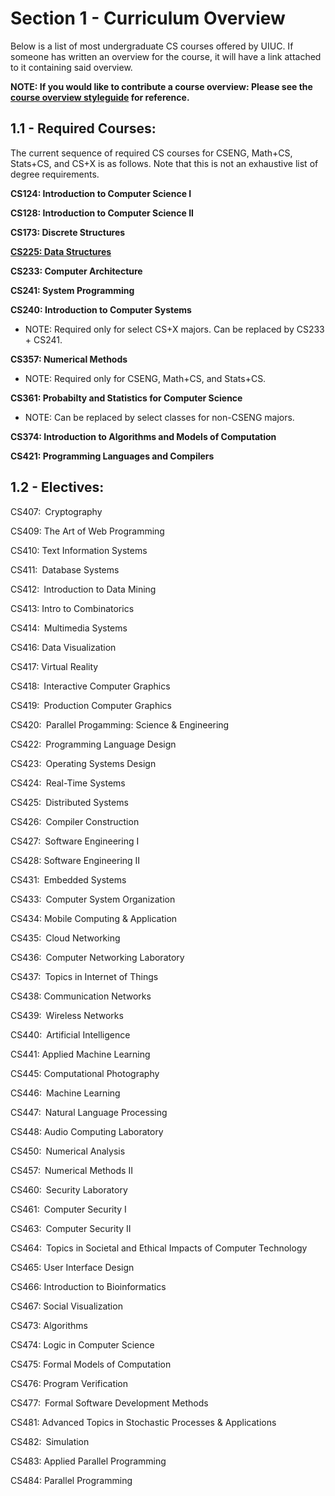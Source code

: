# Section 1 - Curriculum Overview

Below is a list of most undergraduate CS courses offered by UIUC. If someone has written an overview for the course, it will have a link attached to it containing said overview.

**NOTE: If you would like to contribute a course overview: Please see the [course overview styleguide](https://github.com/mersaults/uiuc-cs-wiki/blob/main/styleguides/overviewstyleguide.md) for reference.**

## 1.1 - Required Courses:
The current sequence of required CS courses for CSENG, Math+CS, Stats+CS, and CS+X is as follows. Note that this is not an exhaustive list of degree requirements.

**CS124: Introduction to Computer Science I** 

**CS128: Introduction to Computer Science II** 

**CS173: Discrete Structures** 

[**CS225: Data Structures**](https://github.com/mersaults/uiuc-cs/blob/main/guide/courseoverviews/cs225.md)

**CS233: Computer Architecture** 

**CS241: System Programming** 

**CS240: Introduction to Computer Systems** 
 * NOTE: Required only for select CS+X majors. Can be replaced by CS233 + CS241.

**CS357: Numerical Methods**
 * NOTE: Required only for CSENG, Math+CS, and Stats+CS.

**CS361: Probabilty and Statistics for Computer Science**
 * NOTE: Can be replaced by select classes for non-CSENG majors.

**CS374: Introduction to Algorithms and Models of Computation**

**CS421: Programming Languages and Compilers**

## 1.2 - Electives:

CS407: Cryptography

CS409: The Art of Web Programming 

CS410: Text Information Systems

CS411: Database Systems 

CS412: Introduction to Data Mining

CS413: Intro to Combinatorics 

CS414: Multimedia Systems

CS416: Data Visualization

CS417: Virtual Reality

CS418: Interactive Computer Graphics

CS419: Production Computer Graphics

CS420: Parallel Progamming: Science & Engineering

CS422: Programming Language Design

CS423: Operating Systems Design

CS424: Real-Time Systems

CS425: Distributed Systems

CS426: Compiler Construction

CS427: Software Engineering I

CS428: Software Engineering II

CS431: Embedded Systems

CS433: Computer System Organization

CS434: Mobile Computing & Application

CS435: Cloud Networking

CS436: Computer Networking Laboratory

CS437: Topics in Internet of Things

CS438: Communication Networks

CS439: Wireless Networks

CS440: Artificial Intelligence

CS441: Applied Machine Learning

CS445: Computational Photography

CS446: Machine Learning

CS447: Natural Language Processing

CS448: Audio Computing Laboratory

CS450: Numerical Analysis

CS457: Numerical Methods II

CS460: Security Laboratory 

CS461: Computer Security I

CS463: Computer Security II 

CS464: Topics in Societal and Ethical Impacts of Computer Technology

CS465: User Interface Design

CS466: Introduction to Bioinformatics

CS467: Social Visualization

CS473: Algorithms

CS474: Logic in Computer Science

CS475: Formal Models of Computation 

CS476: Program Verification 

CS477: Formal Software Development Methods

CS481: Advanced Topics in Stochastic Processes & Applications

CS482: Simulation

CS483: Applied Parallel Programming

CS484: Parallel Programming
